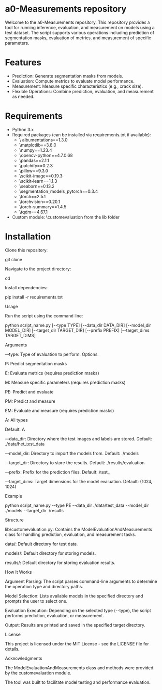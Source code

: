 # a0-Measurements repository

Welcome to the a0-Measurements repository.  This repository provides a tool for running inference, evaluation, and measurement on models using a test dataset. The script supports various operations including prediction of segmentation masks, evaluation of metrics, and measurement of specific parameters.

# Features

* Prediction: Generate segmentation masks from models.
* Evaluation: Compute metrics to evaluate model performance.
* Measurement: Measure specific characteristics (e.g., crack size).
* Flexible Operations: Combine prediction, evaluation, and measurement as needed.

# Requirements

* Python 3.x
* Required packages (can be installed via requirements.txt if available):
  * \ albumentations==1.3.0
  * \matplotlib==3.8.0
  * \numpy==1.23.4
  * \opencv-python==4.7.0.68
  * \pandas==2.1.1
  * \patchify==0.2.3
  * \pillow==9.3.0
  * \scikit-image==0.19.3
  * \scikit-learn==1.1.3
  * \seaborn==0.13.2
  * \segmentation_models_pytorch==0.3.4
  * \torch==2.5.1
  * \torchvision==0.20.1
  * \torch-summary==1.4.5
  * \tqdm==4.67.1
* Custom module: \customevaluation from the lib folder

# Installation

Clone this repository:

git clone <repository-url>

Navigate to the project directory:

cd <repository-folder>

Install dependencies:

pip install -r requirements.txt

Usage

Run the script using the command line:

python script_name.py [--type TYPE] [--data_dir DATA_DIR] [--model_dir MODEL_DIR] [--target_dir TARGET_DIR] [--prefix PREFIX] [--target_dims TARGET_DIMS]

Arguments

--type: Type of evaluation to perform. Options:

P: Predict segmentation masks

E: Evaluate metrics (requires prediction masks)

M: Measure specific parameters (requires prediction masks)

PE: Predict and evaluate

PM: Predict and measure

EM: Evaluate and measure (requires prediction masks)

A: All types

Default: A

--data_dir: Directory where the test images and labels are stored. Default: ./data/het_test_data

--model_dir: Directory to import the models from. Default: ./models

--target_dir: Directory to store the results. Default: ./results/evaluation

--prefix: Prefix for the prediction files. Default: /test_

--target_dims: Target dimensions for the model evaluation. Default: (1024, 1024)

Example

python script_name.py --type PE --data_dir ./data/test_data --model_dir ./models --target_dir ./results

Structure

lib/customevaluation.py: Contains the ModelEvaluationAndMeasurements class for handling prediction, evaluation, and measurement tasks.

data/: Default directory for test data.

models/: Default directory for storing models.

results/: Default directory for storing evaluation results.

How It Works

Argument Parsing: The script parses command-line arguments to determine the operation type and directory paths.

Model Selection: Lists available models in the specified directory and prompts the user to select one.

Evaluation Execution: Depending on the selected type (--type), the script performs prediction, evaluation, or measurement.

Output: Results are printed and saved in the specified target directory.

License

This project is licensed under the MIT License - see the LICENSE file for details.

Acknowledgments

The ModelEvaluationAndMeasurements class and methods were provided by the customevaluation module.

The tool was built to facilitate model testing and performance evaluation.

